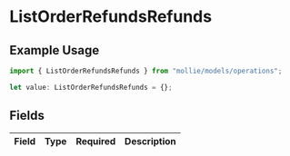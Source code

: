 # ListOrderRefundsRefunds

## Example Usage

```typescript
import { ListOrderRefundsRefunds } from "mollie/models/operations";

let value: ListOrderRefundsRefunds = {};
```

## Fields

| Field       | Type        | Required    | Description |
| ----------- | ----------- | ----------- | ----------- |
